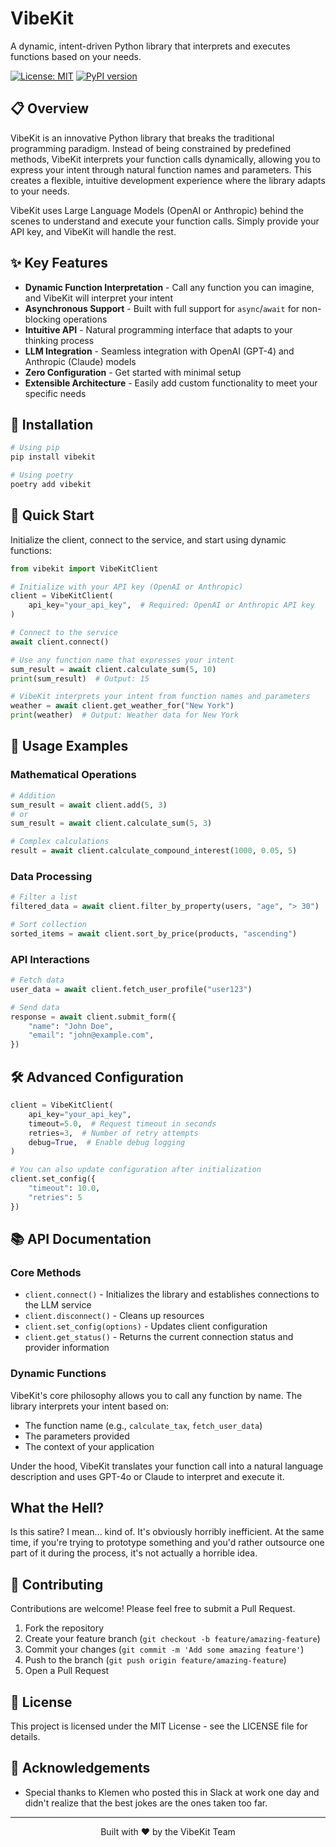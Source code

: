 # VibeKit

A dynamic, intent-driven Python library that interprets and executes functions based on your needs.

[![License: MIT](https://img.shields.io/badge/License-MIT-blue.svg)](https://opensource.org/licenses/MIT)
[![PyPI version](https://img.shields.io/pypi/v/vibekit.svg)](https://pypi.org/project/vibekit/)

## 📋 Overview

VibeKit is an innovative Python library that breaks the traditional programming paradigm. Instead of being constrained by predefined methods, VibeKit interprets your function calls dynamically, allowing you to express your intent through natural function names and parameters. This creates a flexible, intuitive development experience where the library adapts to your needs.

VibeKit uses Large Language Models (OpenAI or Anthropic) behind the scenes to understand and execute your function calls. Simply provide your API key, and VibeKit will handle the rest.

## ✨ Key Features

- **Dynamic Function Interpretation** - Call any function you can imagine, and VibeKit will interpret your intent
- **Asynchronous Support** - Built with full support for `async`/`await` for non-blocking operations
- **Intuitive API** - Natural programming interface that adapts to your thinking process
- **LLM Integration** - Seamless integration with OpenAI (GPT-4) and Anthropic (Claude) models
- **Zero Configuration** - Get started with minimal setup
- **Extensible Architecture** - Easily add custom functionality to meet your specific needs

## 🚀 Installation

```bash
# Using pip
pip install vibekit

# Using poetry
poetry add vibekit
```

## 🔧 Quick Start

Initialize the client, connect to the service, and start using dynamic functions:

```python
from vibekit import VibeKitClient

# Initialize with your API key (OpenAI or Anthropic)
client = VibeKitClient(
    api_key="your_api_key",  # Required: OpenAI or Anthropic API key
)

# Connect to the service
await client.connect()

# Use any function name that expresses your intent
sum_result = await client.calculate_sum(5, 10)
print(sum_result)  # Output: 15

# VibeKit interprets your intent from function names and parameters
weather = await client.get_weather_for("New York")
print(weather)  # Output: Weather data for New York
```

## 📖 Usage Examples

### Mathematical Operations

```python
# Addition
sum_result = await client.add(5, 3)
# or
sum_result = await client.calculate_sum(5, 3)

# Complex calculations
result = await client.calculate_compound_interest(1000, 0.05, 5)
```

### Data Processing

```python
# Filter a list
filtered_data = await client.filter_by_property(users, "age", "> 30")

# Sort collection
sorted_items = await client.sort_by_price(products, "ascending")
```

### API Interactions

```python
# Fetch data
user_data = await client.fetch_user_profile("user123")

# Send data
response = await client.submit_form({
    "name": "John Doe",
    "email": "john@example.com",
})
```

## 🛠️ Advanced Configuration

```python
client = VibeKitClient(
    api_key="your_api_key",
    timeout=5.0,  # Request timeout in seconds
    retries=3,  # Number of retry attempts
    debug=True,  # Enable debug logging
)

# You can also update configuration after initialization
client.set_config({
    "timeout": 10.0,
    "retries": 5
})
```

## 📚 API Documentation

### Core Methods

- `client.connect()` - Initializes the library and establishes connections to the LLM service
- `client.disconnect()` - Cleans up resources
- `client.set_config(options)` - Updates client configuration
- `client.get_status()` - Returns the current connection status and provider information

### Dynamic Functions

VibeKit's core philosophy allows you to call any function by name. The library interprets your intent based on:

- The function name (e.g., `calculate_tax`, `fetch_user_data`)
- The parameters provided
- The context of your application

Under the hood, VibeKit translates your function call into a natural language description and uses GPT-4o or Claude to interpret and execute it.

## What the Hell?

Is this satire? I mean... kind of. It's obviously horribly inefficient. At the same time, if you're trying to prototype something and you'd rather outsource one part of it during the process, it's not actually a horrible idea.

## 🤝 Contributing

Contributions are welcome! Please feel free to submit a Pull Request.

1. Fork the repository
2. Create your feature branch (`git checkout -b feature/amazing-feature`)
3. Commit your changes (`git commit -m 'Add some amazing feature'`)
4. Push to the branch (`git push origin feature/amazing-feature`)
5. Open a Pull Request

## 📄 License

This project is licensed under the MIT License - see the LICENSE file for details.

## 🙏 Acknowledgements

- Special thanks to Klemen who posted this in Slack at work one day and didn't realize that the best jokes are the ones taken too far.

---

<p align="center">
  Built with ❤️ by the VibeKit Team
</p>

